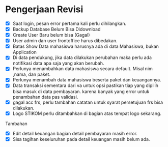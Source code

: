 # Pengerjaan Revisi

- [x] Saat login, pesan error pertama kali perlu dihilangkan.
- [x] Backup Database Belum Bisa Didownload
- [x] Create User Baru belum bisa (Gagal)
- [x] User admin dan user frontoffice harus dibedakan.
- [x] Batas Show Data mahasiswa harusnya ada di data Mahasiswa, bukan Application
- [x] Di data pendukung, jika data dilakukan perubahan maka perlu ada notifikasi data apa saja yang akan berubah.
- [x] Perlunya menambahkan data mahasiswa secara default. Misal nim ,nama, dan paket.
- [x] Perlunya menambah data mahasiswa beserta paket dan keuangannya.
- [x] Data transaksi sementara dari va untuk opsi pastikan tiap yang dipilih bisa masuk di data pembayaran. karena banyak yang error untuk penambahan data pas validasi.
- [x] gagal acc frs, perlu tambahan catatan untuk syarat persetujuan frs bisa dilakukan.
- [x] Logo STIKOM perlu ditambahkan di bagian atas tempat logo sekarang.

Tambahan

- [x] Edit detail keuangan bagian detail pembayaran masih error. 
- [x] Sisa tagihan keseluruhan pada detail keuangan masih belum ada.